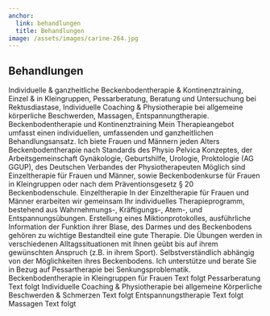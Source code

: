 ```yaml
---
anchor:
  link: behandlungen
  title: Behandlungen
image: /assets/images/carine-264.jpg
---
```


## Behandlungen

Individuelle & ganzheitliche Beckenbodentherapie & Kontinenztraining, Einzel & in Kleingruppen, Pessarberatung, Beratung und Untersuchung bei Rektusdiastase, Individuelle Coaching & Physiotherapie bei allgemeine körperliche Beschwerden, Massagen, Entspannungtherapie.
Beckenbodentherapie und Kontinenztraining
Mein Therapieangebot umfasst einen individuellen, umfassenden und ganzheitlichen Behandlungsansatz. Ich biete Frauen und Männern jeden Alters Beckenbodentherapie nach Standards des Physio Pelvica Konzeptes, der Arbeitsgemeinschaft Gynäkologie, Geburtshilfe, Urologie, Proktologie (AG GGUP), des Deutschen Verbandes der Physiotherapeuten 
Möglich sind Einzeltherapie für Frauen und Männer, sowie Beckenbodenkurse für Frauen  in Kleingruppen oder nach dem Präventionsgesetz § 20 Beckenbodenschule.
Einzeltherapie
In der Einzeltherapie für Frauen und Männer erarbeiten wir gemeinsam Ihr individuelles Therapieprogramm, bestehend aus Wahrnehmungs-, Kräftigungs-, Atem-, und Entspannungsübungen. Erstellung eines Miktionprotokolles, ausführliche Information der Funktion ihrer Blase, des Darmes und des Beckenbodens gehören zu wichtige Bestandteil eine gute Therapie. Die Übungen werden in verschiedenen Alltagssituationen mit Ihnen geübt bis auf ihrem gewünschten Anspruch (z.B. in ihrem Sport). Selbstverständlich abhängig von der Möglichkeiten ihres Beckenbodens. 
Ich unterstütze und berate Sie in Bezug auf Pessartherapie bei Senkungsproblematik.
Beckenbodentherapie in Kleingruppen für Frauen
Text folgt
Pessarberatung
Text folgt
Individuelle Coaching & Physiotherapie bei allgemeine Körperliche Beschwerden & Schmerzen 
Text folgt
Entspannungstherapie
Text folgt
Massagen
Text folgt

